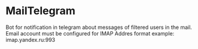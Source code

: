 # MailTelegram
Bot for notification in telegram about messages of filtered users in the mail.
Email account must be configured for IMAP
Addres format example: imap.yandex.ru:993
